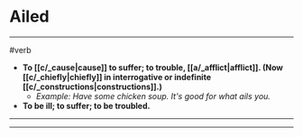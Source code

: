 # Ailed
---
#verb
- **To [[c/_cause|cause]] to suffer; to trouble, [[a/_afflict|afflict]]. (Now [[c/_chiefly|chiefly]] in interrogative or indefinite [[c/_constructions|constructions]].)**
	- _Example: Have some chicken soup. It's good for what ails you._
- **To be ill; to suffer; to be troubled.**
---
---
